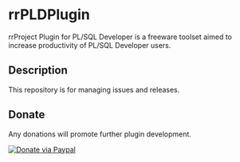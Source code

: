 # rrPLDPlugin
rrProject Plugin for PL/SQL Developer is a freeware toolset aimed to increase productivity of PL/SQL Developer users.

## Description
This repository is for managing issues and releases.

## Donate
Any donations will promote further plugin development.

[![Donate via Paypal](https://img.shields.io/badge/donate-paypal-blue.svg?style=popout&logo=paypal)](https://www.paypal.com/cgi-bin/webscr?cmd=_s-xclick&amp;hosted_button_id=W5QSW728PAN7L&source=url)